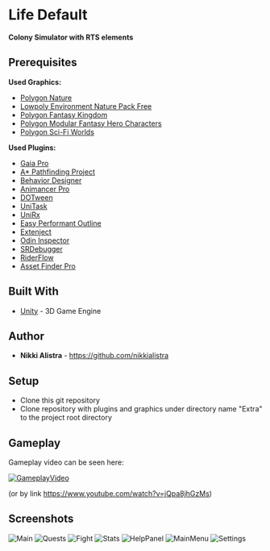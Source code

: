 # Life Default #

**Colony Simulator with RTS elements**

## Prerequisites ##

**Used Graphics:**

- [Polygon Nature](https://assetstore.unity.com/packages/3d/vegetation/trees/polygon-nature-low-poly-3d-art-by-synty-120152)
- [Lowpoly Environment Nature Pack Free](https://assetstore.unity.com/packages/3d/environments/lowpoly-environment-nature-pack-free-187052)
- [Polygon Fantasy Kingdom](https://assetstore.unity.com/packages/3d/environments/fantasy/polygon-fantasy-kingdom-low-poly-3d-art-by-synty-164532)
- [Polygon Modular Fantasy Hero Characters](https://assetstore.unity.com/packages/3d/characters/humanoids/fantasy/polygon-modular-fantasy-hero-characters-low-poly-3d-art-by-synty-143468)
- [Polygon Sci-Fi Worlds](https://assetstore.unity.com/packages/3d/environments/sci-fi/polygon-sci-fi-worlds-low-poly-3d-art-by-synty-206299)

**Used Plugins:**

- [Gaia Pro](https://assetstore.unity.com/packages/tools/terrain/gaia-pro-2021-terrain-scene-generator-193476)
- [A* Pathfinding Project](https://assetstore.unity.com/packages/tools/ai/a-pathfinding-project-pro-87744)
- [Behavior Designer](https://assetstore.unity.com/packages/tools/visual-scripting/behavior-designer-behavior-trees-for-everyone-15277)
- [Animancer Pro](https://assetstore.unity.com/packages/tools/animation/animancer-pro-116514)
- [DOTween](https://assetstore.unity.com/packages/tools/visual-scripting/dotween-pro-32416)
- [UniTask](https://github.com/Cysharp/UniTask)
- [UniRx](https://github.com/neuecc/UniRx)
- [Easy Performant Outline](https://assetstore.unity.com/packages/vfx/shaders/fullscreen-camera-effects/easy-performant-outline-2d-3d-urp-hdrp-and-built-in-renderer-157187)
- [Extenject](https://github.com/Mathijs-Bakker/Extenject)
- [Odin Inspector](https://assetstore.unity.com/packages/tools/utilities/odin-inspector-and-serializer-89041)
- [SRDebugger](https://assetstore.unity.com/packages/tools/gui/srdebugger-console-tools-on-device-27688)
- [RiderFlow](https://www.jetbrains.com/riderflow/)
- [Asset Finder Pro](https://assetstore.unity.com/packages/tools/utilities/asset-finder-pro-97772)

## Built With ##

* [Unity](https://unity.com/) - 3D Game Engine

## Author ##
- **Nikki Alistra** - https://github.com/nikkialistra

## Setup ##

- Clone this git repository
- Clone repository with plugins and graphics under directory name "Extra" to the project root directory

## Gameplay ##

Gameplay video can be seen here:

[![GameplayVideo](https://raw.github.com/nikkialistra/Life-Default/main/Screenshots/GameplayVideo.jpg)](https://www.youtube.com/watch?v=jQpa8jhGzMs)

(or by link https://www.youtube.com/watch?v=jQpa8jhGzMs)

## Screenshots ##

![Main](https://raw.github.com/nikkialistra/Life-Default/main/Screenshots/Main.jpg)
![Quests](https://raw.github.com/nikkialistra/Life-Default/main/Screenshots/Quests.jpg)
![Fight](https://raw.github.com/nikkialistra/Life-Default/main/Screenshots/Fight.jpg)
![Stats](https://raw.github.com/nikkialistra/Life-Default/main/Screenshots/Stats.jpg)
![HelpPanel](https://raw.github.com/nikkialistra/Life-Default/main/Screenshots/HelpPanel.jpg)
![MainMenu](https://raw.github.com/nikkialistra/Life-Default/main/Screenshots/MainMenu.jpg)
![Settings](https://raw.github.com/nikkialistra/Life-Default/main/Screenshots/Settings.jpg)

